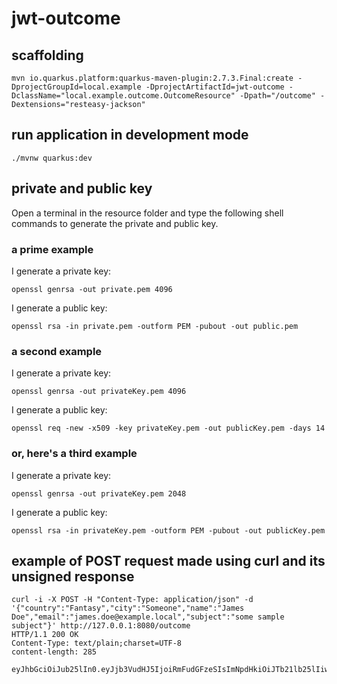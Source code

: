 # jwt-outcome

## scaffolding

```shell
mvn io.quarkus.platform:quarkus-maven-plugin:2.7.3.Final:create -DprojectGroupId=local.example -DprojectArtifactId=jwt-outcome -DclassName="local.example.outcome.OutcomeResource" -Dpath="/outcome" -Dextensions="resteasy-jackson"
```

## run application in development mode

```shell
./mvnw quarkus:dev
```

## private and public key

Open a terminal in the resource folder and type the following shell commands to generate the private and public key.

### a prime example

I generate a private key:

```shell
openssl genrsa -out private.pem 4096
```

I generate a public key:

```shell
openssl rsa -in private.pem -outform PEM -pubout -out public.pem
```

### a second example

I generate a private key:

```shell
openssl genrsa -out privateKey.pem 4096
```

I generate a public key:

```shell
openssl req -new -x509 -key privateKey.pem -out publicKey.pem -days 14
```

### or, here's a third example

I generate a private key:

```shell
openssl genrsa -out privateKey.pem 2048
```

I generate a public key:

```shell
openssl rsa -in privateKey.pem -outform PEM -pubout -out publicKey.pem
```

## example of POST request made using curl and its unsigned response

```shell
curl -i -X POST -H "Content-Type: application/json" -d '{"country":"Fantasy","city":"Someone","name":"James Doe","email":"james.doe@example.local","subject":"some sample subject"}' http://127.0.0.1:8080/outcome
HTTP/1.1 200 OK
Content-Type: text/plain;charset=UTF-8
content-length: 285

eyJhbGciOiJub25lIn0.eyJjb3VudHJ5IjoiRmFudGFzeSIsImNpdHkiOiJTb21lb25lIiwibmFtZSI6IkphbWVzIERvZSIsImVtYWlsIjoiamFtZXMuZG9lQGV4YW1wbGUubG9jYWwiLCJzdWIiOiJzb21lIHNhbXBsZSBzdWJqZWN0IiwianRpIjoiNTAyNWQ4OGYtZDI2ZS00MTk4LTgyOGUtZTMwYmQxZTNjMWI2IiwiaWF0IjoxNjQ2MDI5NTc4LCJleHAiOjE2NDYwMzMxNzh9.
```
